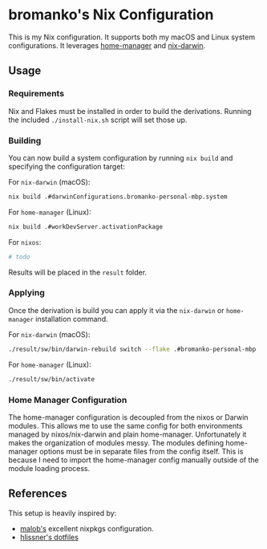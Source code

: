 # bromanko's Nix Configuration

This is my Nix configuration. It supports both my macOS and Linux system configurations.
It leverages [home-manager](https://rycee.gitlab.io/home-manager/) and
[nix-darwin](https://daiderd.com/nix-darwin/manual/index.html).

## Usage

### Requirements

Nix and Flakes must be installed in order to build the derivations. Running the included `./install-nix.sh` script
will set those up.

### Building

You can now build a system configuration by running `nix build` and specifying the configuration target:

For `nix-darwin` (macOS):

```sh
nix build .#darwinConfigurations.bromanko-personal-mbp.system
```

For `home-manager` (Linux):

```sh
nix build .#workDevServer.activationPackage
```

For `nixos`:

```sh
# todo
```

Results will be placed in the `result` folder.

### Applying

Once the derivation is build you can apply it via the `nix-darwin` or `home-manager` installation command.

For `nix-darwin` (macOS):

```sh
./result/sw/bin/darwin-rebuild switch --flake .#bromanko-personal-mbp
```

For `home-manager` (Linux):

```sh
./result/sw/bin/activate
```

### Home Manager Configuration

The home-manager configuration is decoupled from the nixos or Darwin modules. This allows me to use the same config for both environments managed by nixos/nix-darwin and plain home-manager. Unfortunately it makes the organization of modules messy. The modules defining home-manager options must be in separate files from the config itself. This is because I need to import the home-manager config manually outside of the module loading process.

## References

This setup is heavily inspired by:

- [malob's](https://github.com/malob/nixpkgs) excellent nixpkgs configuration.
- [hlissner's dotfiles](https://github.com/hlissner/dotfiles)
